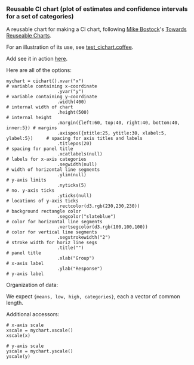 ### Reusable CI chart (plot of estimates and confidence intervals for a set of categories)

A reusable chart for making a CI chart, following
[Mike Bostock](http://bost.ocks.org/mike)'s
[Towards Reuseable Charts](http://bost.ocks.org/mike/chart/).

For an illustration of its use, see [test_cichart.coffee](https://github.com/kbroman/qtlcharts/blob/master/inst/panels/cichart/test/test_cichart.coffee).

Add see it in action
[here](http://www.biostat.wisc.edu/~kbroman/D3/cichart/test).

Here are all of the options:

    mychart = cichart().xvar("x")                                               # variable containing x-coordinate
                       .yvar("y")                                               # variable containing y-coordinate
                       .width(400)                                              # internal width of chart
                       .height(500)                                             # internal height
                       .margin({left:60, top:40, right:40, bottom:40, inner:5}) # margins
                       .axispos({xtitle:25, ytitle:30, xlabel:5, ylabel:5})     # spacing for axis titles and labels
                       .titlepos(20)                                            # spacing for panel title
                       .xcatlabels(null)                                        # labels for x-axis categories
                       .segwidth(null)                                          # width of horizontal line segments
                       .ylim(null)                                              # y-axis limits
                       .nyticks(5)                                              # no. y-axis ticks
                       .yticks(null)                                            # locations of y-axis ticks
                       .rectcolor(d3.rgb(230,230,230))                          # background rectangle color
                       .segcolor("slateblue")                                   # color for horizontal line segments
                       .vertsegcolor(d3.rgb(100,100,100))                       # color for vertical line segments
                       .segstrokewidth("2")                                     # stroke width for horiz line segs
                       .title("")                                               # panel title
                       .xlab("Group")                                           # x-axis label
                       .ylab("Response")                                        # y-axis label

Organization of data:

  We expect `{means, low, high, categories}`, each a vector of common length.

Additional accessors:

    # x-axis scale
    xscale = mychart.xscale()
    xscale(x)

    # y-axis scale
    yscale = mychart.yscale()
    yscale(y)
